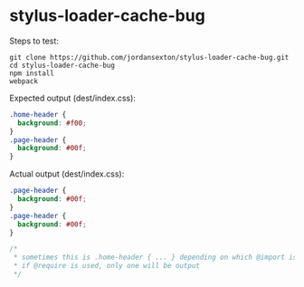 # stylus-loader-cache-bug

Steps to test:
```
git clone https://github.com/jordansexton/stylus-loader-cache-bug.git
cd stylus-loader-cache-bug
npm install
webpack
```

Expected output (dest/index.css):
```css
.home-header {
  background: #f00;
}
.page-header {
  background: #00f;
}
```

Actual output (dest/index.css):
```css
.page-header {
  background: #00f;
}
.page-header {
  background: #00f;
}

/*
 * sometimes this is .home-header { ... } depending on which @import is resolved first
 * if @require is used, only one will be output
 */
```

